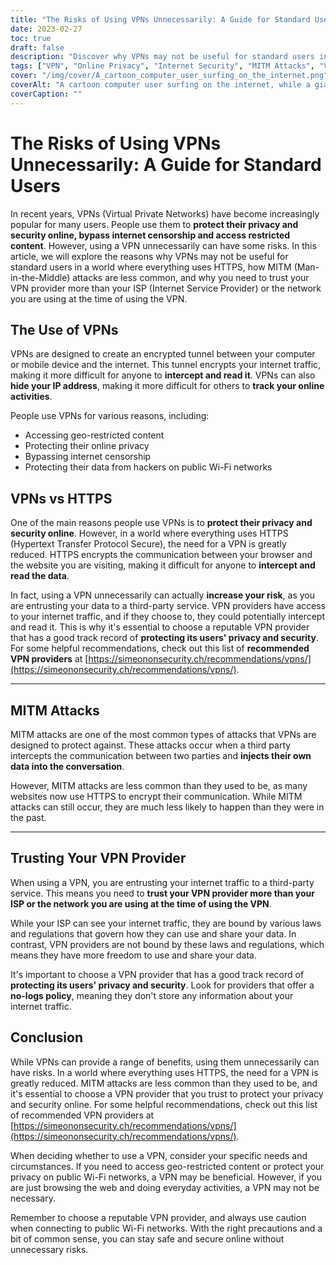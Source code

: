 ```yaml
---
title: "The Risks of Using VPNs Unnecessarily: A Guide for Standard Users"
date: 2023-02-27
toc: true
draft: false
description: "Discover why VPNs may not be useful for standard users in a world where everything uses HTTPS and how to trust your VPN provider."
tags: ["VPN", "Online Privacy", "Internet Security", "MITM Attacks", "Virtual Private Networks", "Cybersecurity", "Online Safety", "Encryption", "HTTPS", "Data Protection", "Third-party Services", "Privacy Risks", "ISP", "Geo-restricted Content", "Internet Censorship", "Public Wi-Fi", "Data Privacy", "Online Protection", "Web Security", "VPN Providers"]
cover: "/img/cover/A_cartoon_computer_user_surfing_on_the_internet.png"
coverAlt: "A cartoon computer user surfing on the internet, while a giant lock symbol appears to protect the user's privacy."
coverCaption: ""
---
```


# The Risks of Using VPNs Unnecessarily: A Guide for Standard Users

In recent years, VPNs (Virtual Private Networks) have become increasingly popular for many users. People use them to **protect their privacy and security online, bypass internet censorship and access restricted content**. However, using a VPN unnecessarily can have some risks. In this article, we will explore the reasons why VPNs may not be useful for standard users in a world where everything uses HTTPS, how MITM (Man-in-the-Middle) attacks are less common, and why you need to trust your VPN provider more than your ISP (Internet Service Provider) or the network you are using at the time of using the VPN.

## The Use of VPNs

VPNs are designed to create an encrypted tunnel between your computer or mobile device and the internet. This tunnel encrypts your internet traffic, making it more difficult for anyone to **intercept and read it**. VPNs can also **hide your IP address**, making it more difficult for others to **track your online activities**.

People use VPNs for various reasons, including:

- Accessing geo-restricted content
- Protecting their online privacy
- Bypassing internet censorship
- Protecting their data from hackers on public Wi-Fi networks

## VPNs vs HTTPS

One of the main reasons people use VPNs is to **protect their privacy and security online**. However, in a world where everything uses HTTPS (Hypertext Transfer Protocol Secure), the need for a VPN is greatly reduced. HTTPS encrypts the communication between your browser and the website you are visiting, making it difficult for anyone to **intercept and read the data**.

In fact, using a VPN unnecessarily can actually **increase your risk**, as you are entrusting your data to a third-party service. VPN providers have access to your internet traffic, and if they choose to, they could potentially intercept and read it. This is why it's essential to choose a reputable VPN provider that has a good track record of **protecting its users' privacy and security**. For some helpful recommendations, check out this list of **recommended VPN providers** at [https://simeononsecurity.ch/recommendations/vpns/](https://simeononsecurity.ch/recommendations/vpns/).

______

## MITM Attacks

MITM attacks are one of the most common types of attacks that VPNs are designed to protect against. These attacks occur when a third party intercepts the communication between two parties and **injects their own data into the conversation**. 

However, MITM attacks are less common than they used to be, as many websites now use HTTPS to encrypt their communication. While MITM attacks can still occur, they are much less likely to happen than they were in the past. 

______

## Trusting Your VPN Provider

When using a VPN, you are entrusting your internet traffic to a third-party service. This means you need to **trust your VPN provider more than your ISP or the network you are using at the time of using the VPN**. 

While your ISP can see your internet traffic, they are bound by various laws and regulations that govern how they can use and share your data. In contrast, VPN providers are not bound by these laws and regulations, which means they have more freedom to use and share your data.

It's important to choose a VPN provider that has a good track record of **protecting its users' privacy and security**. Look for providers that offer a **no-logs policy**, meaning they don't store any information about your internet traffic.

## Conclusion

While VPNs can provide a range of benefits, using them unnecessarily can have risks. In a world where everything uses HTTPS, the need for a VPN is greatly reduced. MITM attacks are less common than they used to be, and it's essential to choose a VPN provider that you trust to protect your privacy and security online. For some helpful recommendations, check out this list of recommended VPN providers at [https://simeononsecurity.ch/recommendations/vpns/](https://simeononsecurity.ch/recommendations/vpns/).

When deciding whether to use a VPN, consider your specific needs and circumstances. If you need to access geo-restricted content or protect your privacy on public Wi-Fi networks, a VPN may be beneficial. However, if you are just browsing the web and doing everyday activities, a VPN may not be necessary.

Remember to choose a reputable VPN provider, and always use caution when connecting to public Wi-Fi networks. With the right precautions and a bit of common sense, you can stay safe and secure online without unnecessary risks.